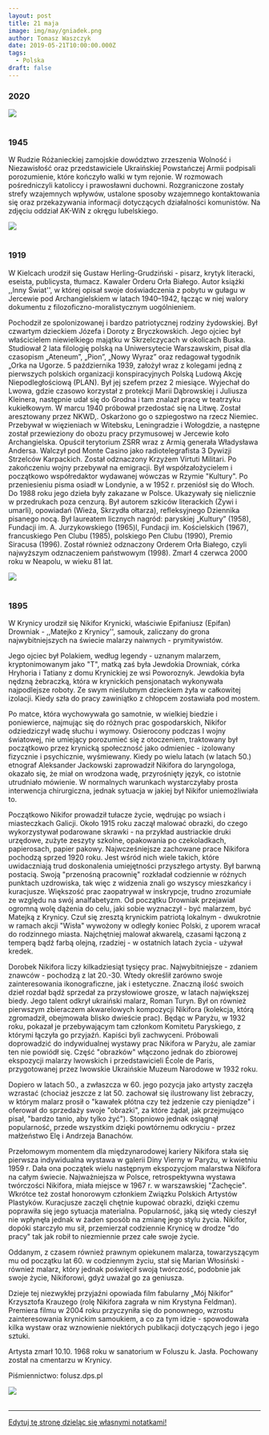 ```yaml
---
layout: post
title: 21 maja
image: img/may/gniadek.png
author: Tomasz Waszczyk
date: 2019-05-21T10:00:00.000Z
tags:
  - Polska
draft: false
---
```


### 2020

<img src="./img/may/gniadek.png"><br><br>

### 1945

W Rudzie Różanieckiej zamojskie dowództwo zrzeszenia Wolność i Niezawisłość oraz przedstawiciele Ukraińskiej Powstańczej Armii podpisali porozumienie, które kończyło walki w tym rejonie. W rozmowach pośredniczyli katoliccy i prawosławni duchowni. Rozgraniczone zostały strefy wzajemnych wpływów, ustalone sposoby wzajemnego kontaktowania się oraz przekazywania informacji dotyczących działalności komunistów.
Na zdjęciu oddział AK-WiN z okręgu lubelskiego.

<img src="./img/may/armia.jpg"><br><br>

### 1919

W Kielcach urodził się Gustaw Herling-Grudziński - pisarz, krytyk literacki, eseista, publicysta, tłumacz.
Kawaler Orderu Orła Białego. Autor książki ,,Inny Świat'', w której opisał swoje doświadczenia z pobytu w gułagu w Jercewie pod Archangielskiem w latach 1940–1942, łącząc w niej walory dokumentu z filozoficzno-moralistycznym uogólnieniem.

Pochodził ze spolonizowanej i bardzo patriotycznej rodziny żydowskiej. Był czwartym dzieckiem Józefa i Doroty z Bryczkowskich. Jego ojciec był właścicielem niewielkiego majątku w Skrzelczycach w okolicach Buska. Studiował 2 lata filologię polską na Uniwersytecie Warszawskim, pisał dla czasopism „Ateneum”, „Pion”, „Nowy Wyraz” oraz redagował tygodnik „Orka na Ugorze. 5 października 1939, założył wraz z kolegami jedną z pierwszych polskich organizacji konspiracyjnych Polską Ludową Akcję Niepodległościową (PLAN). Był jej szefem przez 2 miesiące. Wyjechał do Lwowa, gdzie czasowo korzystał z protekcji Marii Dąbrowskiej i Juliusza Kleinera, następnie udał się do Grodna i tam znalazł pracę w teatrzyku kukiełkowym. W marcu 1940 próbował przedostać się na Litwę. Został aresztowany przez NKWD,. Oskarżono go o szpiegostwo na rzecz Niemiec. Przebywał w więzieniach w Witebsku, Leningradzie i Wołogdzie, a następne został przewieziony do obozu pracy przymusowej w Jercewie koło Archangielska. Opuścił terytorium ZSRR wraz z Armią generała Władysława Andersa. Walczył pod Monte Casino jako radiotelegrafista 3 Dywizji Strzelców Karpackich. Został odznaczony Krzyżem Virtuti Militari. Po zakończeniu wojny przebywał na emigracji. Był współzałożycielem i początkowo współredaktor wydawanej wówczas w Rzymie "Kultury". Po przeniesieniu pisma osiadł w Londynie, a w 1952 r. przeniósł się do Włoch. Do 1988 roku jego dzieła były zakazane w Polsce. Ukazywały się nielicznie w przedrukach poza cenzurą. Był autorem szkiców literackich (Żywi i umarli), opowiadań (Wieża, Skrzydła ołtarza), refleksyjnego Dziennika pisanego nocą.
Był laureatem licznych nagród: paryskiej „Kultury” (1958), Fundacji im. A. Jurzykowskiego (1965)l, Fundacji im. Kościelskich (1967), francuskiego Pen Clubu (1985), polskiego Pen Clubu (1990), Premio Siracusa (1996). Został również odznaczony Orderem Orła Białego, czyli najwyższym odznaczeniem państwowym (1998).
Zmarł 4 czerwca 2000 roku w Neapolu, w wieku 81 lat.

<img src="./img/may/herling.jpg"><br><br>

### 1895

W Krynicy urodził się Nikifor Krynicki, właściwie Epifaniusz (Epifan) Drowniak - ,,Matejko z Krynicy'', samouk, zaliczany do grona najwybitniejszych na świecie malarzy naiwnych - prymitywistów.

Jego ojciec był Polakiem, według legendy - uznanym malarzem, kryptonimowanym jako "T", matką zaś była Jewdokia Drowniak, córka Hryhoria i Tatiany z domu Krynickiej ze wsi Poworoznyk. Jewdokia była nędzną żebraczką, która w krynickich pensjonatach wykonywała najpodlejsze roboty. Ze swym nieślubnym dzieckiem żyła w całkowitej izolacji. Kiedy szła do pracy zawiniątko z chłopcem zostawiała pod mostem.

Po matce, która wychowywała go samotnie, w wielkiej biedzie i poniewierce, najmując się do różnych prac gospodarskich, Nikifor odziedziczył wadę słuchu i wymowy. Osierocony podczas I wojny światowej, nie umiejący porozumieć się z otoczeniem, traktowany był początkowo przez krynicką społeczność jako odmieniec - izolowany fizycznie i psychicznie, wyśmiewany.
Kiedy po wielu latach (w latach 50.) etnograf Aleksander Jackowski zaprowadził Nikifora do laryngologa, okazało się, że miał on wrodzona wadę, przyrośnięty język, co istotnie utrudniało mówienie. W normalnych warunkach wystarczyłaby prosta interwencja chirurgiczna, jednak sytuacja w jakiej był Nikifor uniemożliwiała to.

Początkowo Nikifor prowadził tułacze życie, wędrując po wsiach i miasteczkach Galicji. Około 1915 roku zaczął malować obrazki, do czego wykorzystywał podarowane skrawki - na przykład austriackie druki urzędowe, zużyte zeszyty szkolne, opakowania po czekoladkach, papierosach, papier pakowy.
Najwcześniejsze zachowane prace Nikifora pochodzą sprzed 1920 roku. Jest wśród nich wiele takich, które uwidaczniają trud doskonalenia umiejętności przyszłego artysty.
Był barwną postacią. Swoją "przenośną pracownię" rozkładał codziennie w różnych punktach uzdrowiska, tak więc z widzenia znali go wszyscy mieszkańcy i kuracjusze. Większość prac zaopatrywał w inskrypcje, trudno zrozumiałe ze względu na swój analfabetyzm.
Od początku Drowniak przejawiał ogromną wolę dążenia do celu, jaki sobie wyznaczył - być malarzem, być Matejką z Krynicy. Czuł się zresztą krynickim patriotą lokalnym - dwukrotnie w ramach akcji "Wisła" wywożony w odległy koniec Polski, z uporem wracał do rodzinnego miasta.
Najchętniej malował akwarelą, czasami łączoną z temperą bądź farbą olejną, rzadziej - w ostatnich latach życia - używał kredek.

Dorobek Nikifora liczy kilkadziesiąt tysięcy prac. Najwybitniejsze - zdaniem znawców - pochodzą z lat 20.-30. Wtedy określił zarówno swoje zainteresowania ikonograficzne, jak i estetyczne.
Znaczną ilość swoich dzieł rozdał bądź sprzedał za przysłowiowe grosze, w latach największej biedy. Jego talent odkrył ukraiński malarz, Roman Turyn. Był on również pierwszym zbieraczem akwarelowych kompozycji Nikifora (kolekcja, którą zgromadził, obejmowała blisko dwieście prac). Będąc w Paryżu, w 1932 roku, pokazał je przebywającym tam członkom Komitetu Paryskiego, z którymi łączyła go przyjaźń. Kapiści byli zachwyceni. Próbowali doprowadzić do indywidualnej wystawy prac Nikifora w Paryżu, ale zamiar ten nie powiódł się. Część "obrazków" włączono jednak do zbiorowej ekspozycji malarzy lwowskich i przedstawicieli École de Paris, przygotowanej przez lwowskie Ukraińskie Muzeum Narodowe w 1932 roku.

Dopiero w latach 50., a zwłaszcza w 60. jego pozycja jako artysty zaczęła wzrastać (chociaż jeszcze z lat 50. zachował się ilustrowany list żebraczy, w którym malarz prosił o "kawałek płótna czy też jedzenie czy pieniądze" i oferował do sprzedaży swoje "obrazki", za które żądał, jak przejmująco pisał, "bardzo tanio, aby tylko żyć"). Stopniowo jednak osiągnął popularność, przede wszystkim dzięki powtórnemu odkryciu - przez małżeństwo Elę i Andrzeja Banachów.

Przełomowym momentem dla międzynarodowej kariery Nikifora stała się pierwsza indywidualna wystawa w galerii Diny Vierny w Paryżu, w kwietniu 1959 r. Dała ona początek wielu następnym ekspozycjom malarstwa Nikifora na całym świecie.
Najważniejsza w Polsce, retrospektywna wystawa twórczości Nikifora, miała miejsce w 1967 r. w warszawskiej "Zachęcie".
Wkrótce też został honorowym członkiem Związku Polskich Artystów Plastyków. Kuracjusze zaczęli chętnie kupować obrazki, dzięki czemu poprawiła się jego sytuacja materialna. Popularność, jaką się wtedy cieszył nie wpłynęła jednak w żaden sposób na zmianę jego stylu życia. Nikifor, dopóki starczyło mu sił, przemierzał codziennie Krynicę w drodze "do pracy" tak jak robił to niezmiennie przez całe swoje życie.

Oddanym, z czasem również prawnym opiekunem malarza, towarzyszącym mu od początku lat 60. w codziennym życiu, stał się Marian Włosiński - również malarz, który jednak poświęcił swoją twórczość, podobnie jak swoje życie, Nikiforowi, gdyż uważał go za geniusza.

Dzieje tej niezwykłej przyjaźni opowiada film fabularny „Mój Nikifor” Krzysztofa Krauzego (rolę Nikifora zagrała w nim Krystyna Feldman). Premiera filmu w 2004 roku przyczyniła się do ponownego, wzrostu zainteresowania krynickim samoukiem, a co za tym idzie - spowodowała kilka wystaw oraz wznowienie niektórych publikacji dotyczących jego i jego sztuki.

Artysta zmarł 10.10. 1968 roku w sanatorium w Foluszu k. Jasła. Pochowany został na cmentarzu w Krynicy.

Piśmiennictwo: folusz.dps.pl

<img src="./img/may/krynicki.jpg"><br><br>

---

<a href="https://github.com/TomaszWaszczyk/historia.waszczyk.com/edit/master/src/content/may-21.md" target="_blank">Edytuj tę stronę dzieląc się własnymi notatkami!</a>
